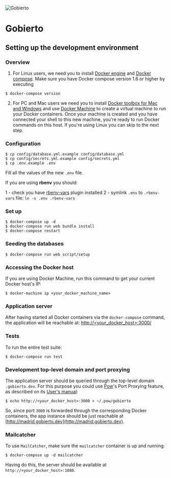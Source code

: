 ![Gobierto](https://gobierto.es/assets/logo_gobierto.png)

# Gobierto

## Setting up the development environment

### Overview

1. For Linux users, we need you to install [Docker engine](https://docs.docker.com/engine/installation/) and [Docker compose](https://docs.docker.com/compose/install/). Make sure you have Docker compose version 1.6 or higher by executing

```shell
$ docker-compose version
```

2. For PC and Mac users we need you to install [Docker toolbox for Mac and Windows](https://www.docker.com/products/docker-toolbox) and use [Docker Machine](https://docs.docker.com/machine/get-started/) to create a virtual machine to run your Docker containers. Once your machine is created and you have connected your shell to this new machine, you're ready to run Docker commands on this host. If you're using Linux you can skip to the next step.

### Configuration

```shell
$ cp config/database.yml.example config/database.yml
$ cp config/secrets.yml.example config/secrets.yml
$ cp .env.example .env
```

Fill all the values of the new `.env` file.

If you are using **rbenv** you should:

1 - check you have [rbenv-vars](https://github.com/rbenv/rbenv-vars) plugin installed
2 - symlink `.env` to `.rbenv-vars` file: `ln -s .env .rbenv-vars`

### Set up

```shell
$ docker-compose up -d
$ docker-compose run web bundle install
$ docker-compose restart
```

### Seeding the databases

```shell
$ docker-compose run web script/setup
```

### Accessing the Docker host

If you are using Docker Machine, run this command to get your current Docker host's IP:

```shell
$ docker-machine ip <your_docker_machine_name>
```

### Application server

After having started all Docker containers via the `docker-compose`
command, the application will be reachable at:
[http://\<your_docker_host\>:3000/](http://your_docker_host:3000/)

### Tests

To run the entire test suite:

```shell
$ docker-compose run test
```

### Development top-level domain and port proxying

The application server should be queried through the top-level domain `.gobierto.dev`. For this purpose you could use [Pow](http://pow.cx/)'s Port Proxying feature, as described on its [User's manual](http://pow.cx/manual.html#section_2.1.4):

```shell
$ echo http://<your_docker_host>:3000 > ~/.pow/gobierto
```

So, since port `3000` is forwarded through the corresponding Docker containers, the app instance should be just reachable at [http://madrid.gobierto.dev](http://madrid.gobierto.dev).

### Mailcatcher

To use `MailCatcher`, make sure the `mailcatcher` container is up and running:

```shell
$ docker-compose up -d mailcatcher
```

Having do this, the server should be available at `http://<your_docker_host>:1080`.
